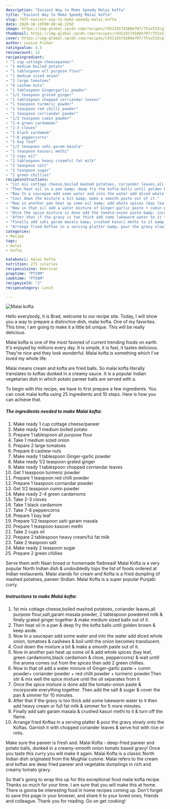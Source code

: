 ```yaml
---
description: "Easiest Way to Make Speedy Malai kofta"
title: "Easiest Way to Make Speedy Malai kofta"
slug: 7437-easiest-way-to-make-speedy-malai-kofta
date: 2020-10-19T00:48:44.229Z
image: https://img-global.cpcdn.com/recipes/c9311917d188e707/751x532cq70/malai-kofta-recipe-main-photo.jpg
thumbnail: https://img-global.cpcdn.com/recipes/c9311917d188e707/751x532cq70/malai-kofta-recipe-main-photo.jpg
cover: https://img-global.cpcdn.com/recipes/c9311917d188e707/751x532cq70/malai-kofta-recipe-main-photo.jpg
author: Louisa Fisher
ratingvalue: 4.5
reviewcount: 13
recipeingredient:
- "1 cup cottage cheesepaneer"
- "1 medium boiled potato"
- "1 tablespoon all purpose flour"
- "1 medium sized onion"
- "2 large tomatoes"
- "8 cashew nuts"
- "1 tablespoon Gingergarlic powder"
- "1/2 teaspoon grated ginger"
- "1 tablespoon chopped corriandar leaves"
- "1 teaspoon turmeric powder"
- "1 teaspoon red chilli powder"
- "1 teaspoon corriandar powder"
- "1/2 teaspoon cumin powder"
- "2-4 green cardamoms"
- "2-3 cloves"
- "1 black cardamom"
- "7-8 peppercorns"
- "1 bay leaf"
- "1/2 teaspoon sahi garam masala"
- "1 teaspoon kasoori methi"
- "2 cups oil"
- "2 tablespoon heavy creamful fat milk"
- "2 teaspoon salt"
- "2 teaspoon sugar"
- "2 green chillies"
recipeinstructions:
- "1st mix cottage cheese,boiled mashed potatoes, coriander leaves,all purpose flour,salt,garam masala powder, 2 tablespoon powdered milk &amp; finely grated ginger together &amp; make medium sized balls out of it."
- "Then heat oil in a pan &amp; deep fry the kofta balls until golden brown &amp; keep aside."
- "Now In a saucepan add some water and into the water add diced whole onion, tomatoes &amp; cashews &amp; boil until the onion becomes translucent."
- "Cool down the mixture a bit &amp; make a smooth paste out of it."
- "Now in another pan heat up some oil &amp; add whole spices (bay leaf, green cardamoms,black cardamom &amp; clove, peppercorns) &amp; wait untill the aroma comes out from the spices then add 2 green chillies."
- "Now in that oil add a water mixture of Ginger-garlic paste + cumin powder+ coriander powder + red chilli powder + turmeric powder.Then stir &amp; mix well the spice mixture until the oil separates from it"
- "Once the spice mixture is done add the tomato-onion paste &amp; incorporate everything together. Then add the salt &amp; sugar &amp; cover the pan &amp; simmer for 10 minutes."
- "After that if the gravy is too thick add some lukewarm water to it then add heavy cream or full fat milk &amp; simmer for 5 more minutes."
- "Finally add sahi garam masala &amp; crushed kasuri methi to it &amp; turn off the flame."
- "Arrange fried Koftas in a serving platter &amp; pour the gravy slowly onto the Koftas. Garnish it with chopped coriander leaves &amp; serve hot with rice or rotis."
categories:
- Recipe
tags:
- malai
- kofta

katakunci: malai kofta 
nutrition: 271 calories
recipecuisine: American
preptime: "PT29M"
cooktime: "PT50M"
recipeyield: "2"
recipecategory: Lunch

---
```



![Malai kofta](https://img-global.cpcdn.com/recipes/c9311917d188e707/751x532cq70/malai-kofta-recipe-main-photo.jpg)

Hello everybody, it is Brad, welcome to our recipe site. Today, I will show you a way to prepare a distinctive dish, malai kofta. One of my favorites. This time, I am going to make it a little bit unique. This will be really delicious.

Malai kofta is one of the most favored of current trending foods on earth. It's enjoyed by millions every day. It is simple, it is fast, it tastes delicious. They're nice and they look wonderful. Malai kofta is something which I've loved my whole life.

Malai means cream and kofta are fried balls. So malai kofta literally translates to koftas dunked in a creamy sauce. It is a popular Indian vegetarian dish in which potato paneer balls are served with a.


To begin with this recipe, we have to first prepare a few ingredients. You can cook malai kofta using 25 ingredients and 10 steps. Here is how you can achieve that.

<!--inarticleads1-->

##### The ingredients needed to make Malai kofta:

1. Make ready 1 cup cottage cheese/paneer
1. Make ready 1 medium boiled potato
1. Prepare 1 tablespoon all purpose flour
1. Take 1 medium sized onion
1. Prepare 2 large tomatoes
1. Prepare 8 cashew nuts
1. Make ready 1 tablespoon Ginger-garlic powder
1. Make ready 1/2 teaspoon grated ginger
1. Make ready 1 tablespoon chopped corriandar leaves
1. Get 1 teaspoon turmeric powder
1. Prepare 1 teaspoon red chilli powder
1. Prepare 1 teaspoon corriandar powder
1. Get 1/2 teaspoon cumin powder
1. Make ready 2-4 green cardamoms
1. Take 2-3 cloves
1. Take 1 black cardamom
1. Take 7-8 peppercorns
1. Prepare 1 bay leaf
1. Prepare 1/2 teaspoon sahi garam masala
1. Prepare 1 teaspoon kasoori methi
1. Take 2 cups oil
1. Prepare 2 tablespoon heavy cream/ful fat milk
1. Take 2 teaspoon salt
1. Make ready 2 teaspoon sugar
1. Prepare 2 green chillies


Serve them with Naan bread or homemade flatbread! Malai Kofta is a very popular North Indian dish &amp; undoubtedly tops the list of foods ordered at Indian restaurants. Malai stands for cream and Kofta is a fried dumpling of mashed potatoes, paneer (Indian. Malai Kofta is a super popular Punjabi curry. 

<!--inarticleads2-->

##### Instructions to make Malai kofta:

1. 1st mix cottage cheese,boiled mashed potatoes, coriander leaves,all purpose flour,salt,garam masala powder, 2 tablespoon powdered milk &amp; finely grated ginger together &amp; make medium sized balls out of it.
1. Then heat oil in a pan &amp; deep fry the kofta balls until golden brown &amp; keep aside.
1. Now In a saucepan add some water and into the water add diced whole onion, tomatoes &amp; cashews &amp; boil until the onion becomes translucent.
1. Cool down the mixture a bit &amp; make a smooth paste out of it.
1. Now in another pan heat up some oil &amp; add whole spices (bay leaf, green cardamoms,black cardamom &amp; clove, peppercorns) &amp; wait untill the aroma comes out from the spices then add 2 green chillies.
1. Now in that oil add a water mixture of Ginger-garlic paste + cumin powder+ coriander powder + red chilli powder + turmeric powder.Then stir &amp; mix well the spice mixture until the oil separates from it
1. Once the spice mixture is done add the tomato-onion paste &amp; incorporate everything together. Then add the salt &amp; sugar &amp; cover the pan &amp; simmer for 10 minutes.
1. After that if the gravy is too thick add some lukewarm water to it then add heavy cream or full fat milk &amp; simmer for 5 more minutes.
1. Finally add sahi garam masala &amp; crushed kasuri methi to it &amp; turn off the flame.
1. Arrange fried Koftas in a serving platter &amp; pour the gravy slowly onto the Koftas. Garnish it with chopped coriander leaves &amp; serve hot with rice or rotis.


Make sure the paneer is fresh and. Malai Kofta - deep-fried paneer and potato balls, dunked in a creamy-smooth onion tomato based gravy! Once you taste this curry you will make it again. Malai Kofta is a classic North Indian dish originated from the Mughlai cuisine. Malai refers to the cream and koftas are deep fried paneer and vegetable dumplings in rich and creamy tomato gravy. 

So that's going to wrap this up for this exceptional food malai kofta recipe. Thanks so much for your time. I am sure that you will make this at home. There is gonna be interesting food in home recipes coming up. Don't forget to save this page in your browser, and share it to your loved ones, friends and colleague. Thank you for reading. Go on get cooking!
